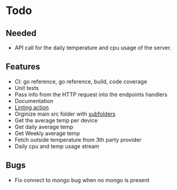# Todo

## Needed

- API call for the daily temperature and cpu usage of the server.

## Features

- CI: go reference, go reference, build, code coverage
- Unit tests
- Pass info from the HTTP request into the endpoints handlers
- Documentation
- [Linting action](https://github.com/wearerequired/lint-action)
- Orginize main src folder with [subfolders](https://stackoverflow.com/questions/23154898/break-up-go-project-into-subfolders)
- Get the average temp per device
- Get daily average temp
- Get Weekly average temp
- Fetch outside temperature from 3th party provider
- Daily cpu and temp usage stream

## Bugs

- Fix connect to mongo bug when no mongo is present
